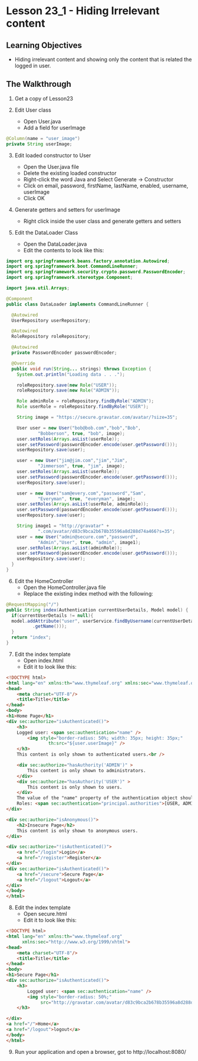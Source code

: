# Lesson 23_1 - Hiding Irrelevant content

## Learning Objectives
* Hiding irrelevant content and showing only the content that is related the
logged in user.

## The Walkthrough

1. Get a copy of Lesson23

2. Edit User class
    * Open User.java
    * Add a field for userImage

```java
@Column(name = "user_image")
private String userImage;
```

3. Edit loaded constructor to User
    * Open the User.java file
    * Delete the existing loaded constructor
    * Right-click the word Java and Select Generate -> Constructor
    * Click on email, password, firstName, lastName, enabled, username, userImage
    * Click OK

4. Generate getters and setters for userImage
    * Right click inside the user class and generate getters and setters

5. Edit the DataLoader Class
    * Open the DataLoader.java
    * Edit the contents to look like this:

```java  
import org.springframework.beans.factory.annotation.Autowired;
import org.springframework.boot.CommandLineRunner;
import org.springframework.security.crypto.password.PasswordEncoder;
import org.springframework.stereotype.Component;

import java.util.Arrays;

@Component
public class DataLoader implements CommandLineRunner {

  @Autowired
  UserRepository userRepository;

  @Autowired
  RoleRepository roleRepository;

  @Autowired
  private PasswordEncoder passwordEncoder;

  @Override
  public void run(String... strings) throws Exception {
    System.out.println("Loading data . . .");

    roleRepository.save(new Role("USER"));
    roleRepository.save(new Role("ADMIN"));

    Role adminRole = roleRepository.findByRole("ADMIN");
    Role userRole = roleRepository.findByRole("USER");

    String image = "https://secure.gravatar.com/avatar/?size=35";

    User user = new User("bob@bob.com","bob","Bob",
            "Bobberson", true, "bob", image);
    user.setRoles(Arrays.asList(userRole));
    user.setPassword(passwordEncoder.encode(user.getPassword()));
    userRepository.save(user);

    user = new User("jim@jim.com","jim","Jim",
            "Jimmerson", true, "jim", image);
    user.setRoles(Arrays.asList(userRole));
    user.setPassword(passwordEncoder.encode(user.getPassword()));
    userRepository.save(user);

    user = new User("sam@every.com","password","Sam",
            "Everyman", true, "everyman", image);
    user.setRoles(Arrays.asList(userRole, adminRole));
    user.setPassword(passwordEncoder.encode(user.getPassword()));
    userRepository.save(user);

    String image1 = "http://gravatar" +
            ".com/avatar/d83c9bca2b678b35596a8d288d74a466?s=35";
    user = new User("admin@secure.com","password",
            "Admin","User", true, "admin", image1);
    user.setRoles(Arrays.asList(adminRole));
    user.setPassword(passwordEncoder.encode(user.getPassword()));
    userRepository.save(user);
  }
}
```

6. Edit the HomeController
    * Open the HomeController.java file
    * Replace the existing index method with the following:

```java
@RequestMapping("/")
public String index(Authentication currentUserDetails, Model model) {
  if(currentUserDetails != null){
  model.addAttribute("user", userService.findByUsername(currentUserDetails
          .getName()));
  }
  return "index";
}
```

7. Edit the index template
    * Open index.html
    * Edit it to look like this:
```html
<!DOCTYPE html>
<html lang="en" xmlns:th="www.thymeleaf.org" xmlns:sec="www.thymeleaf.org/extras/spring-security">
<head>
    <meta charset="UTF-8"/>
    <title>Title</title>
</head>
<body>
<h1>Home Page</h1>
<div sec:authorize="isAuthenticated()">
    <h3>
    Logged user: <span sec:authentication="name" />
        <img style="border-radius: 50%; width: 35px; height: 35px;"
                th:src="${user.userImage}" />
    </h3>
    This content is only shown to authenticated users.<br />

    <div sec:authorize="hasAuthority('ADMIN')" >
        This content is only shown to administrators.
    </div>
    <div sec:authorize="hasAuthority('USER')" >
        This content is only shown to users.
    </div>
    The value of the "name" property of the authentication object should appear here.</span><br />
    Roles: <span sec:authentication="principal.authorities">[USER, ADMIN]</span><br /><br />
</div>

<div sec:authorize="isAnonymous()">
    <h2>Insecure Page</h2>
    This content is only shown to anonymous users.
</div>

<div sec:authorize="!isAuthenticated()">
    <a href="/login">Login</a>
    <a href="/register">Register</a>
</div>
<div sec:authorize="isAuthenticated()">
    <a href="/secure">Secure Page</a>
    <a href="/logout">Logout</a>
</div>
</body>
</html>
```
8. Edit the index template
    * Open secure.html
    * Edit it to look like this:
```html
<!DOCTYPE html>
<html lang="en" xmlns:th="www.thymeleaf.org"
      xmlns:sec="http://www.w3.org/1999/xhtml">
<head>
    <meta charset="UTF-8"/>
    <title>Title</title>
</head>
<body>
<h1>Secure Page</h1>
<div sec:authorize="isAuthenticated()">
    <h3>
        Logged user: <span sec:authentication="name" />
        <img style="border-radius: 50%;"
             src="http://gravatar.com/avatar/d83c9bca2b678b35596a8d288d74a466?s=35" />
    </h3>

</div>
<a href="/">Home</a>
<a href="/logout">logout</a>
</body>
</html>
```  

9. Run your application and open a browser, got to http://localhost:8080/
